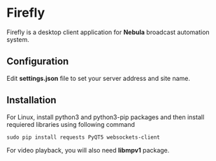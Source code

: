 Firefly
=======

Firefly is a desktop client application for **Nebula** broadcast automation system.

Configuration
-------------

Edit **settings.json** file to set your server address and site name.


Installation
------------

For Linux, install python3 and python3-pip packages and then install requiered libraries using
following command

```
sudo pip install requests PyQT5 websockets-client
```

For video playback, you will also need **libmpv1** package.

